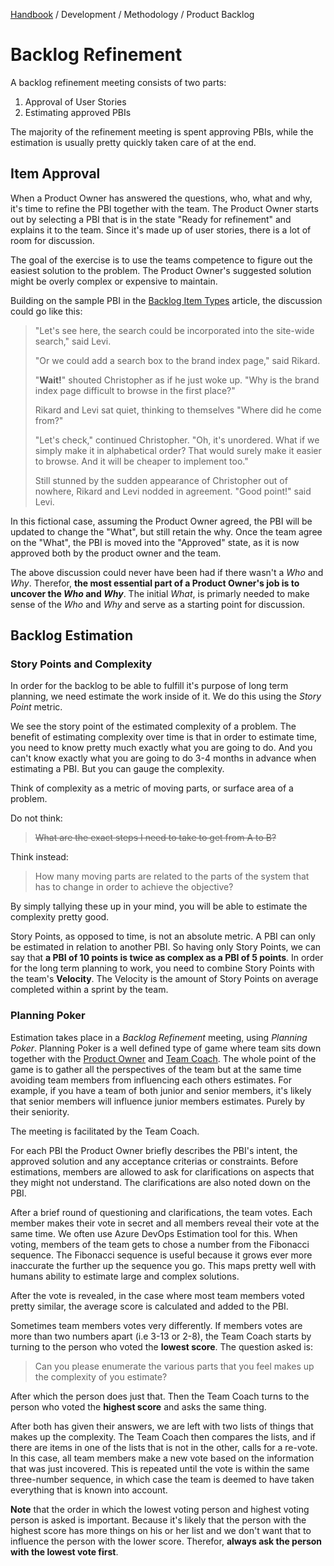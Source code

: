 [Handbook](../../README.md) / Development / Methodology / Product Backlog

# Backlog Refinement

A backlog refinement meeting consists of two parts:

1. Approval of User Stories
2. Estimating approved PBIs

The majority of the refinement meeting is spent approving PBIs, while the estimation is usually pretty quickly taken care of at the end.

## Item Approval

When a Product Owner has answered the questions, who, what and why, it's time to refine the PBI together with the team. The Product Owner starts out by selecting a PBI that is in the state "Ready for refinement" and explains it to the team. Since it's made up of user stories, there is a lot of room for discussion.

The goal of the exercise is to use the teams competence to figure out the easiest solution to the problem. The Product Owner's suggested solution might be overly complex or expensive to maintain.

Building on the sample PBI in the [Backlog Item Types](backlog-item-types.md#user-stories) article, the discussion could go like this:

> "Let's see here, the search could be incorporated into the site-wide search," said Levi.
> 
> "Or we could add a search box to the brand index page," said Rikard.
> 
> "**Wait!**" shouted Christopher as if he just woke up. "Why is the brand index page difficult to browse in the first place?"
> 
> Rikard and Levi sat quiet, thinking to themselves "Where did he come from?"
> 
> "Let's check," continued Christopher. "Oh, it's unordered. What if we simply make it in alphabetical order? That would surely make it easier to browse. And it will be cheaper to implement too."
> 
> Still stunned by the sudden appearance of Christopher out of nowhere, Rikard and Levi nodded in agreement. "Good point!" said Levi.

In this fictional case, assuming the Product Owner agreed, the PBI will be updated to change the "What", but still retain the why. Once the team agree on the "What", the PBI is moved into the "Approved" state, as it is now approved both by the product owner and the team.

The above discussion could never have been had if there wasn't a *Who* and *Why*. Therefor, **the most essential part of a Product Owner's job is to uncover the *Who* and *Why***. The initial *What*, is primarly needed to make sense of the *Who* and *Why* and serve as a starting point for discussion.

## Backlog Estimation

### Story Points and Complexity

In order for the backlog to be able to fulfill it's purpose of long term planning, we need estimate the work inside of it. We do this using the *Story Point* metric.

We see the story point of the estimated complexity of a problem. The benefit of estimating complexity over time is that in order to estimate time, you need to know pretty much exactly what you are going to do. And you can't know exactly what you are going to do 3-4 months in advance when estimating a PBI. But you can gauge the complexity.

Think of complexity as a metric of moving parts, or surface area of a problem.

Do not think:
> ~~What are the exact steps I need to take to get from A to B?~~

Think instead:
> How many moving parts are related to the parts of the system that has to change in order to achieve the objective?

By simply tallying these up in your mind, you will be able to estimate the complexity pretty good.

Story Points, as opposed to time, is not an absolute metric. A PBI can only be estimated in relation to another PBI. So having only Story Points, we can say that **a PBI of 10 points is twice as complex as a PBI of 5 points**. In order for the long term planning to work, you need to combine Story Points with the team's **Velocity**. The Velocity is the amount of Story Points on average completed within a sprint by the team.

### Planning Poker

Estimation takes place in a *Backlog Refinement* meeting, using *Planning Poker*. Planning Poker is a well defined type of game where team sits down together with the [Product Owner](project-roles.md#product-owner) and [Team Coach](project-roles.md#team-coach). The whole point of the game is to gather all the perspectives of the team but at the same time avoiding team members from influencing each others estimates. For example, if you have a team of both junior and senior members, it's likely that senior members will influence junior members estimates. Purely by their seniority.

The meeting is facilitated by the Team Coach.

For each PBI the Product Owner briefly describes the PBI's intent, the approved solution and any acceptance criterias or constraints. Before estimations, members are allowed to ask for clarifications on aspects that they might not understand. The clarifications are also noted down on the PBI.

After a brief round of questioning and clarifications, the team votes. Each member makes their vote in secret and all members reveal their vote at the same time. We often use Azure DevOps Estimation tool for this. When voting, members of the team gets to chose a number from the Fibonacci sequence. The Fibonacci sequence is useful because it grows ever more inaccurate the further up the sequence you go. This maps pretty well with humans ability to estimate large and complex solutions.

After the vote is revealed, in the case where most team members voted pretty similar, the average score is calculated and added to the PBI.

Sometimes team members votes very differently. If members votes are more than two numbers apart (i.e 3-13 or 2-8), the Team Coach starts by turning to the person who voted the **lowest score**. The question asked is:

> Can you please enumerate the various parts that you feel makes up the complexity of you estimate?

After which the person does just that. Then the Team Coach turns to the person who voted the **highest score** and asks the same thing.

After both has given their answers, we are left with two lists of things that makes up the complexity. The Team Coach then compares the lists, and if there are items in one of the lists that is not in the other, calls for a re-vote. In this case, all team members make a new vote based on the information that was just incovered. This is repeated until the vote is within the same three-number sequence, in which case the team is deemed to have taken everything that is known into account.

**Note** that the order in which the lowest voting person and highest voting person is asked is important. Because it's likely that the person with the highest score has more things on his or her list and we don't want that to influence the person with the lower score. Therefor, **always ask the person with the lowest vote first**.